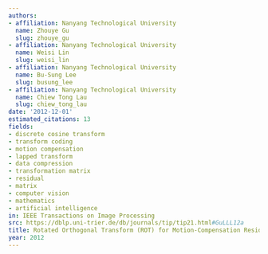 ```yaml
---
authors:
- affiliation: Nanyang Technological University
  name: Zhouye Gu
  slug: zhouye_gu
- affiliation: Nanyang Technological University
  name: Weisi Lin
  slug: weisi_lin
- affiliation: Nanyang Technological University
  name: Bu-Sung Lee
  slug: busung_lee
- affiliation: Nanyang Technological University
  name: Chiew Tong Lau
  slug: chiew_tong_lau
date: '2012-12-01'
estimated_citations: 13
fields:
- discrete cosine transform
- transform coding
- motion compensation
- lapped transform
- data compression
- transformation matrix
- residual
- matrix
- computer vision
- mathematics
- artificial intelligence
in: IEEE Transactions on Image Processing
src: https://dblp.uni-trier.de/db/journals/tip/tip21.html#GuLLL12a
title: Rotated Orthogonal Transform (ROT) for Motion-Compensation Residual Coding
year: 2012
---
```

